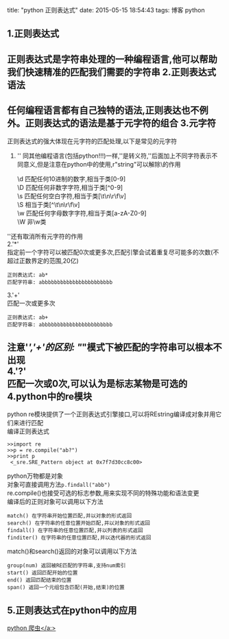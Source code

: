 title: "python 正则表达式"
date: 2015-05-15 18:54:43
tags: 博客 python

1.正则表达式
---
正则表达式是字符串处理的一种编程语言,他可以帮助我们快速精准的匹配我们需要的字符串
2.正则表达式语法
---
任何编程语言都有自己独特的语法,正则表达也不例外。正则表达式的语法是基于元字符的组合
3.元字符
---
正则表达式的强大体现在元字符的匹配处理,以下是常见的元字符<br/>
1. '\' 同其他编程语言(包括python!!!)一样,'\'是转义符,'\'后面加上不同字符表示不同意义,但是注意在python中的使用,r"string"可以解除\的作用<br/>

	\d 匹配任何10进制的数字,相当于类[0-9]<br/>
	\D 匹配任何非数字字符,相当于类[^0-9]<br/>
	\s 匹配任何空白字符,相当于类[\t\n\r\f\v]<br/>
	\S 相当于类[^\t\n\r\f\v]<br/>
	\w 匹配任何字母数字字符,相当于类[a-zA-Z0-9]<br/>
	\W 非\w类

'\'还有取消所有元字符的作用<br/>
2.'*'<br/>
指定前一个字符可以被匹配0次或更多次,匹配引擎会试着重复尽可能多的次数(不超过正数界定的范围,20亿)<br/>
	
	正则表达式: ab*
	匹配字符串: abbbbbbbbbbbbbbbbbbbbbbb
3.'+'<br/>
匹配一次或更多次<br/>
	
	正则表达式: ab+ 
	匹配字符串: abbbbbbbbbbbbbbbbbbbbbbb
注意'*','+'的区别: "*"模式下被匹配的字符串可以根本不出现<br/>
4.'?'<br/>
匹配一次或0次,可以认为是标志某物是可选的<br/>
4.python中的re模块
---
python re模块提供了一个正则表达式引擎接口,可以将REstring编译成对象并用它们来进行匹配<br/>
编译正则表达式

	>>import re
	>>p = re.compile("ab?")
	>>print p
	 <_sre.SRE_Pattern object at 0x7f7d30cc8c00>

python万物都是对象<br/>
对象可直接调用方法<code>p.findall("abb")</code><br/>
re.compile()也接受可选的标志参数,用来实现不同的特殊功能和语法变更<br/>
编译后的正则对象可以调用以下方法<br/>

	match() 在字符串开始位置匹配,并以对象的形式返回
	search() 在字符串的任意位置开始匹配,并以对象的形式返回
	findall() 在字符串的任意位置匹配,并以列表的形式返回
	finditer() 在字符串的任意位置匹配,并以迭代器的形式返回
match()和search()返回的对象可以调用以下方法<br/>

	group(num) 返回被RE匹配的字符串,支持num索引
	start() 返回匹配开始的位置
	end() 返回匹配结束的位置
	span() 返回一个元组包含匹配(开始,结束)的位置
5.正则表达式在python中的应用
---
<a href="http://python.jobbole.com/81332/" target="_blank">python 爬虫</a:>

	
